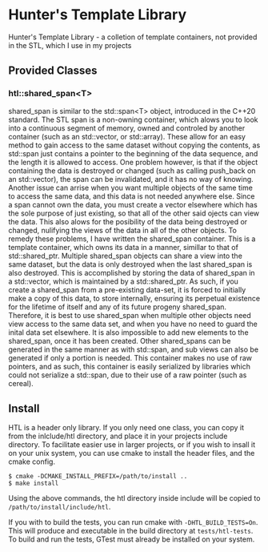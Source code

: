 # Hunter's Template Library
Hunter's Template Library - a colletion of template containers, not provided in the STL, which I use in my projects

## Provided Classes

### htl::shared_span\<T\>
shared_span is similar to the std::span\<T\> object, introduced in the C++20 standard. The STL span is a non-owning
container, which alows you to look into a continuous segment of memory, owned and controled by another container
(such as an std::vector, or std::array). These allow for an easy method to gain access to the same dataset without
copying the contents, as std::span just contains a pointer to the beginning of the data sequence, and the length it
is allowed to access. One problem however, is that if the object containing the data is destroyed or changed
(such as calling push_back on an std::vector), the span can be invalidated, and it has no way of knowing. Another
issue can arrise when you want multiple objects of the same time to access the same data, and this data is not
needed anywhere else. Since a span cannot own the data, you must create a vector elsewhere which has the sole purpose
of just existing, so that all of the other said ojects can view the data. This also alows for the posibility of the
data being destroyed or changed, nulifying the views of the data in all of the other objects. To remedy these
problems, I have written the shared_span container. This is a template container, which owns its data in a manner,
simillar to that of std::shared_ptr. Multiple shared_span objects can share a view into the same dataset, but
the data is only destroyed when the last shared_span is also destroyed. This is accomplished by storing the data
of shared_span in a std::vector, which is maintained by a std::shared_ptr. As such, if you create a shared_span
from a pre-existing data-set, it is forced to initially make a copy of this data, to store internally, ensuring
its perpetual existence for the lifetime of itself and any of its future progeny shared_span. Therefore, it is best
to use shared_span when multiple other objects need view access to the same data set, and when you have no need to
guard the inital data set elsewhere. It is also impossible to add new elements to the shared_span, once it has
been created. Other shared_spans can be generated in the same manner as with std::span, and sub views can also
be generated if only a portion is needed. This container makes no use of raw pointers, and as such, this
container is easily serialized by libraries which could not serialize a std::span, due to their use of a raw
pointer (such as cereal).

## Install
HTL is a header only library. If you only need one class, you can copy it from the
inlclude/htl directory, and place it in your projects include directory. To facilitate
easier use in larger projects, or if you wish to insall it on your unix system, you
can use cmake to install the header files, and the cmake config.
```
$ cmake -DCMAKE_INSTALL_PREFIX=/path/to/install ..
$ make install
```
Using the above commands, the htl directory inside include will be copied to
```/path/to/install/include/htl```.

If you with to build the tests, you can run cmake with ```-DHTL_BUILD_TESTS=On```. This will produce
and executable in the build directory at ```tests/htl-tests```. To build and run the tests, GTest must
already be installed on your system.
